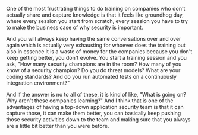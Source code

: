 One of the most frustrating things to do training on companies who don't actually share and capture knowledge is that it feels like groundhog day, where every session you start from scratch, every session you have to try to make the business case of why security is important. 

And you will always keep having the same conversations over and over again which is actually very exhausting for whoever does the training but also in essence it is a waste of money for the companies because you don't keep getting better, you don't evolve. You start a training session and you ask, "How many security champions are in the room? How many of you know of a security champion? Do you do threat models? What are your coding standards? And do you run automated tests on a continuously integration environment?"

And if the answer is no to all of these, it is kind of like, "What is going on? Why aren't these companies learning?" And I think that is one of the advantages of having a top-down application security team is that it can capture those, it can make them better, you can basically keep pushing those security activities down to the team and making sure that you always are a little bit better than you were before.
